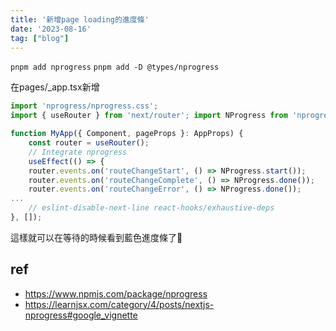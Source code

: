 ```yaml
---
title: '新增page loading的進度條'
date: '2023-08-16'
tag: ["blog"]
---
```

`pnpm add nprogress`
`pnpm add -D @types/nprogress`

在pages/_app.tsx新增
```js
import 'nprogress/nprogress.css';
import { useRouter } from 'next/router'; import NProgress from 'nprogress'; import { useEffect } from 'react';
```
```js
function MyApp({ Component, pageProps }: AppProps) {
	const router = useRouter();
	// Integrate nprogress
	useEffect(() => {
	router.events.on('routeChangeStart', () => NProgress.start());
	router.events.on('routeChangeComplete', () => NProgress.done());
	router.events.on('routeChangeError', () => NProgress.done());
...
	// eslint-disable-next-line react-hooks/exhaustive-deps
}, []);
```
這樣就可以在等待的時候看到藍色進度條了🎉
## ref
- https://www.npmjs.com/package/nprogress
- https://learnjsx.com/category/4/posts/nextjs-nprogress#google_vignette